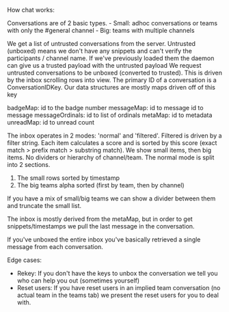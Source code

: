 How chat works:

Conversations are of 2 basic types.
    - Small: adhoc conversations or teams with only the #general channel
    - Big: teams with multiple channels

We get a list of untrusted conversations from the server. Untrusted (unboxed) means we don't have any snippets and can't verify the participants / channel name. If we've previously loaded them the daemon can give us a trusted payload with the untrusted payload
We request untrusted conversations to be unboxed (converted to trusted). This is driven by the inbox scrolling rows into view.
The primary ID of a conversation is a ConversationIDKey. Our data structures are mostly maps driven off of this key

  badgeMap: id to the badge number
  messageMap: id to message id to message
  messageOrdinals: id to list of ordinals
  metaMap: id to metadata
  unreadMap: id to unread count

The inbox operates in 2 modes: 'normal' and 'filtered'.
Filtered is driven by a filter string. Each item calculates a score and is sorted by this score (exact match > prefix match > substring match). We show small items, then big items. No dividers or hierarchy of channel/team.
The normal mode is split into 2 sections.
1. The small rows sorted by timestamp
1. The big teams alpha sorted (first by team, then by channel)

If you have a mix of small/big teams we can show a divider between them and truncate the small list.

The inbox is mostly derived from the metaMap, but in order to get snippets/timestamps we pull the last message in the conversation.

If you've unboxed the entire inbox you've basically retrieved a single message from each conversation.

Edge cases:
- Rekey: If you don't have the keys to unbox the conversation we tell you who can help you out (sometimes yourself)
- Reset users: If you have reset users in an implied team conversation (no actual team in the teams tab) we present the reset users for you to deal with.
